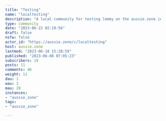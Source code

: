 ```yaml
---
title: "Testing" 
name: "localtesting"
description: "A local community for testing lemmy on the aussie.zone instance."
type: community
date: "2023-06-22 02:19:56"
draft: false
nsfw: false
actor_id: "https://aussie.zone/c/localtesting"
host: aussie.zone
lastmod: "2023-06-18 15:28:59"
published: "2023-06-08 07:05:23"
subscribers: 19
posts: 11
comments: 46
weight: 11
dau: 1
wau: 3
mau: 20
instances:
- "aussie_zone"
tags: 
- "aussie_zone"

---
```

